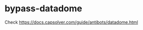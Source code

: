 # bypass-datadome
Check https://docs.capsolver.com/guide/antibots/datadome.html
                                                      